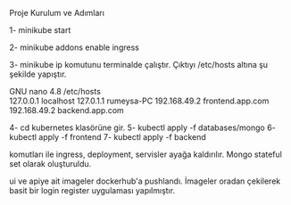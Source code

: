Proje Kurulum ve Adımları

1- minikube start

2- minikube addons enable ingress


3- minikube ip komutunu terminalde çalıştır. Çıktıyı /etc/hosts altına şu şekilde yapıştır.


  GNU nano 4.8                                                                                                                                       /etc/hosts                                                                                                                                                  
127.0.0.1       localhost
127.0.1.1       rumeysa-PC
192.168.49.2    frontend.app.com
192.168.49.2     backend.app.com


4- cd kubernetes klasörüne gir.
5- kubectl apply -f databases/mongo
6- kubectl apply -f frontend
7- kubectl apply -f backend


komutları ile ingress, deployment, servisler ayağa kaldırılır. Mongo stateful set olarak oluşturuldu.


ui ve apiye  ait imageler dockerhub'a pushlandı. İmageler oradan çekilerek basit bir login register uygulaması yapılmıştır.
